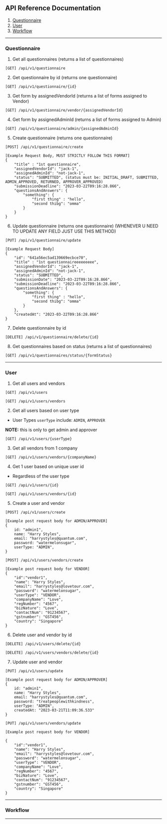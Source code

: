 ## API Reference Documentation
1. [Questionnaire](#Questionnaire)
2. [User](#User)
3. [Workflow](#Workflow)

---

### Questionnaire

1. Get all questionnaires (returns a list of questionnaires)

``[GET] /api/v1/questionnaire``

2. Get questionnaire by id (returns one questionnaire)

``[GET] /api/v1/questionnaire/{id}``

3. Get form by assignedVendorId (returns a list of forms assigned to Vendor)

``[GET] /api/v1/questionnaire/vendor/{assignedVendorId}``

4. Get form by assignedAdminId (returns a list of forms assigned to Admin)

``[GET] /api/v1/questionnaire/admin/{assignedAdminId}``

5. Create questionnaire (returns one questionnaire)

``[POST] /api/v1/questionnaire/create``
```
[Example Request Body, MUST STRICTLY FOLLOW THIS FORMAT]
{
    "title" : "1st questionnaire",
    "assignedVendorId": "jack-1",
    "assignedAdminId": "not-jack-1",
    "status": "SUBMITTED", (status must be: INITIAL_DRAFT, SUBMITTED, ADMIN_APPROVED, RETURNED, APPROVER_APPROVED)
    "submissionDeadline": "2023-03-22T09:16:28.866",
    "questionsAndAnswers": {
        "something": {
            "first thing" : "hello",
            "second thibg": "omma"
        }
    }
}
```

6. Update questionnaire (returns one questionnaire) (WHENEVER U NEED TO UPDATE ANY FIELD JUST USE THIS METHOD)

``[PUT] /api/v1/questionnaire/update``
```
[Example Request Body]
{
    "id": "641a56ec5ad139669ecbce70",
    "title" : "1st questionnaireeeeeeeee",
    "assignedVendorId": "jack-1",
    "assignedAdminId": "not-jack-1",
    "status": "SUBMITTED",
    "submissionDate": "2023-03-22T09:16:28.866",
    "submissionDeadline": "2023-03-22T09:16:28.866",
    "questionsAndAnswers": {
        "something": {
            "first thing" : "hello",
            "second thibg": "omma"
        }
    },
    "createdAt": "2023-03-22T09:16:28.866"
}
```

7. Delete questionnaire by id

``[DELETE] /api/v1/questionnaire/delete/{id}``

8. Get questionnaires based on status (returns a list of questionnaires)

``[GET] /api/v1/questionnaires/status/{formStatus}``

---

### User 

1. Get all users and vendors

``[GET] /api/v1/users``

``[GET] /api/v1/users/vendors``

2. Get all users based on user type
- User Types `userType` include: `ADMIN`, `APPROVER`

**NOTE:** this is only to get admin and approver

``[GET] /api/v1/users/{userType}``

3. Get all vendors from 1 company

``[GET] /api/v1/users/vendors/{companyName}``

4. Get 1 user based on unique user id
- Regardless of the user type  

``[GET] /api/v1/users/{id}``

``[GET] /api/v1/users/vendors/{id}``

5. Create a user and vendor

``[POST] /api/v1/users/create``

```
[Example post request body for ADMIN/APPROVER]
{
    id: "admin1",
    name: "Harry Styles",
    email: "harrystyles@quantum.com",
    password: "watermelonsugar",
    userType: "ADMIN",
}
```
``[POST] /api/v1/users/vendors/create``

```
[Example post request body for VENDOR]
{
    "id":"vendor1",
    "name": "Harry Styles",
    "email": "harrystyles@lovetour.com",
    "password": "watermelonsugar",
    "userType": "VENDOR",
    "companyName": "Love",
    "regNumber": "4567",
    "bizNature": "Love",
    "contactNum": "91234567",
    "gstnumber": "GST456",
    "country": "Singapore"
}
```
6. Delete user and vendor by id

``[DELETE] /api/v1/users/delete/{id}``

``[DELETE] /api/v1/users/vendors/delete/{id}``

7. Update user and vendor

``[PUT] /api/v1/users/update``

```
[Example post request body for ADMIN/APPROVER]
{
    id: "admin1",
    name: "Harry Styles",
    email: "harrystyles@quantum.com",
    password: "treatpeoplewithkindness",
    userType: "ADMIN",
    createdAt: "2023-03-21T11:09:36.533"
}
```

``[PUT] /api/v1/users/vendors/update``

```
[Example post request body for VENDOR]

{
    "id":"vendor1",
    "name": "Harry Styles",
    "email": "harrystyles@lovetour.com",
    "password": "watermelonsugar",
    "userType": "VENDOR",
    "companyName": "Love",
    "regNumber": "4567",
    "bizNature": "Love",
    "contactNum": "91234567",
    "gstnumber": "GST456",
    "country": "Singapore"
}

```


---

### Workflow

---